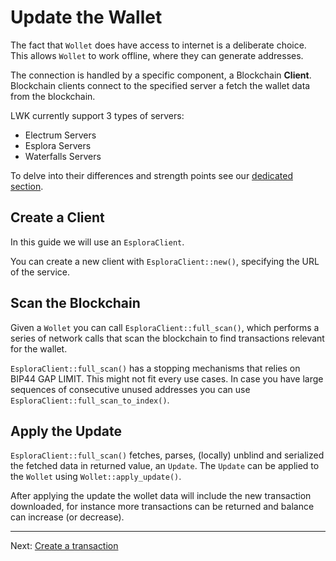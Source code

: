 # Update the Wallet
The fact that `Wollet` does have access to internet is a deliberate choice.
This allows `Wollet` to work offline, where they can generate addresses.

The connection is handled by a specific component, a Blockchain **Client**.
Blockchain clients connect to the specified server a fetch the wallet data from the blockchain.

LWK currently support 3 types of servers:
* Electrum Servers
* Esplora Servers
* Waterfalls Servers

To delve into their differences and strength points see our [dedicated section](clients.md).

## Create a Client
In this guide we will use an `EsploraClient`.

You can create a new client with `EsploraClient::new()`, specifying the URL of the service.

## Scan the Blockchain
Given a `Wollet` you can call `EsploraClient::full_scan()`,
which performs a series of network calls that scan the blockchain to find transactions relevant for the wallet.

`EsploraClient::full_scan()` has a stopping mechanisms that relies on BIP44 GAP LIMIT.
This might not fit every use cases.
In case you have large sequences of consecutive unused addresses you can use
`EsploraClient::full_scan_to_index()`.

## Apply the Update
`EsploraClient::full_scan()` fetches, parses, (locally) unblind and serialized the fetched data in returned value, an `Update`.
The `Update` can be applied to the `Wollet` using `Wollet::apply_update()`.

After applying the update the wollet data will include the new transaction downloaded,
for instance more transactions can be returned and balance can increase (or decrease).

----

Next: [Create a transaction](tx.md)
